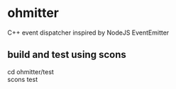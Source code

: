 ohmitter
=============

C++ event dispatcher inspired by NodeJS EventEmitter  


build and test using scons
--------------------------

cd ohmitter/test  
scons test

